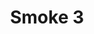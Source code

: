 ---
weight: 1
images:
- /images/photos/20230620 - Sortie Nocturne - Stéphane G. - 0018.jpg
title: Smoke 3
tags:
- portrait
- archive
---
